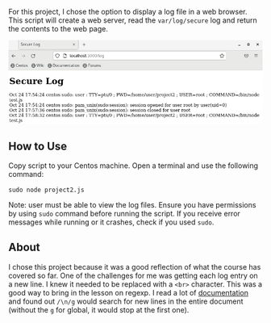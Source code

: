 For this project, I chose the option to display a log file in a web browser. This script will create a web server, read the `var/log/secure` log and return the contents to the web page.

![screencap of secure log display](https://github.com/cunnimu/it3038c-scripts/blob/main/project2/secure%20log%20screencap.png?raw=true)

## How to Use
Copy script to your Centos machine. Open a terminal and use the following command:
```
sudo node project2.js 
```
Note: user must be able to view the log files. Ensure you have permissions by using `sudo` command before running the script. If you receive error messages while running or it crashes, check if you used `sudo`.

## About
I chose this project because it was a good reflection of what the course has covered so far. One of the challenges for me was getting each log entry on a new line. I knew it needed to be replaced with a `<br>` character. This was a good way to bring in the lesson on regexp. I read a lot of [documentation](https://www.w3schools.com/jsref/jsref_regexp_newline.asp) and found out `/\n/g` would search for new lines in the entire document (without the `g` for global, it would stop at the first one).
